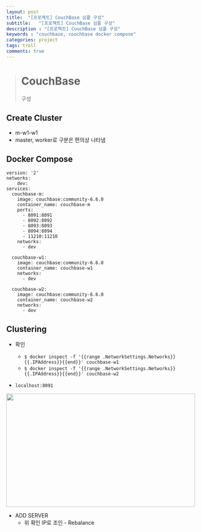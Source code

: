 ```yaml
---
layout: post
title:  "[프로젝트] CouchBase 심플 구성"
subtitle:   "[프로젝트] CouchBase 심플 구성"
description : "[프로젝트] CouchBase 심플 구성"
keywords : "couchbase, couchbase docker compose"
categories: project
tags: troll
comments: true
---
```



> # CouchBase 
> 구성  

## Create Cluster
- m-w1-w1
- master, worker로 구분은 편의상 나타냄

## Docker Compose

```
version: '2'
networks:
    dev:
services:
  couchbase-m:
    image: couchbase:community-6.6.0
    container_name: couchbase-m
    ports:
      - 8091:8091
      - 8092:8092
      - 8093:8093
      - 8094:8094
      - 11210:11210
    networks:
      - dev

  couchbase-w1:
    image: couchbase:community-6.6.0
    container_name: couchbase-w1
    networks:
      - dev
  
  couchbase-w2:
    image: couchbase:community-6.6.0
    container_name: couchbase-w2
    networks:
      - dev
```

## Clustering
- 확인
	- `$ docker inspect -f '{{range .NetworkSettings.Networks}}{{.IPAddress}}{{end}}' couchbase-w1`
	- `$ docker inspect -f '{{range .NetworkSettings.Networks}}{{.IPAddress}}{{end}}' couchbase-w2`

- `localhost:8091`

<img src ="https://docs.couchbase.com/server/current/install/_images/welcome.png" width="500" height="300">   

- ADD SERVER
	- 위 확인 IP로 조인 - Rebalance 